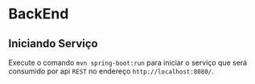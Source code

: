 # BackEnd

## Iniciando Serviço

Execute o comando `mvn spring-boot:run` para iniciar o serviço que será consumido por api `REST` no endereço  `http://localhost:8080/`.
